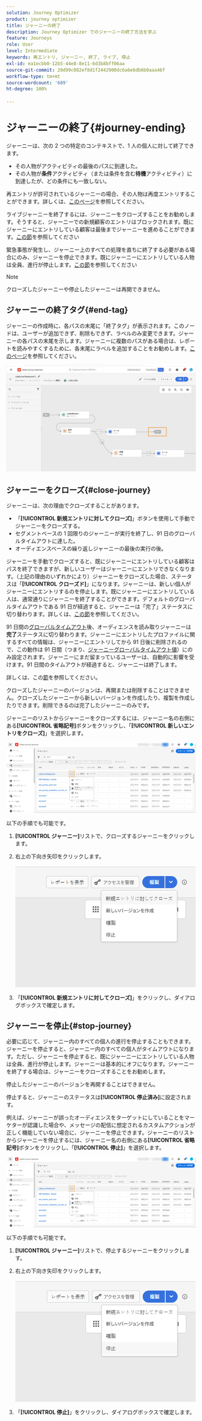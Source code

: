```yaml
---
solution: Journey Optimizer
product: journey optimizer
title: ジャーニーの終了
description: Journey Optimizer でのジャーニーの終了方法を学ぶ
feature: Journeys
role: User
level: Intermediate
keywords: 再エントリ, ジャーニー, 終了, ライブ, 停止
exl-id: ea1ecbb0-12b5-44e8-8e11-6d3b8bff06aa
source-git-commit: 20d99c082ef8d1f2442900dc6a6e6db6b0aaa46f
workflow-type: tm+mt
source-wordcount: '689'
ht-degree: 100%

---
```


# ジャーニーの終了{#journey-ending}

ジャーニーは、次の 2 つの特定のコンテキストで、1 人の個人に対して終了できます。

* その人物がアクティビティの最後のパスに到達した。
* その人物が&#x200B;**条件**&#x200B;アクティビティ（または条件を含む&#x200B;**待機**&#x200B;アクティビティ）に到達したが、どの条件にも一致しない。

再エントリが許可されているジャーニーの場合、その人物は再度エントリすることができます。詳しくは、[このページ](../building-journeys/journey-properties.md#entrance)を参照してください。

ライブジャーニーを終了するには、ジャーニーをクローズすることをお勧めします。そうすると、ジャーニーでの新規顧客のエントリはブロックされます。既にジャーニーにエントリしている顧客は最後までジャーニーを進めることができます。[この節](../building-journeys/journey.md#close-journey)を参照してください

緊急事態が発生し、ジャーニー上のすべての処理を直ちに終了する必要がある場合にのみ、ジャーニーを停止できます。既にジャーニーにエントリしている人物は全員、進行が停止します。[この節](../building-journeys/journey.md#stop-journey)を参照してください

>[!NOTE]
>
>クローズしたジャーニーや停止したジャーニーは再開できません。

## ジャーニーの終了タグ{#end-tag}

ジャーニーの作成時に、各パスの末尾に「終了タグ」が表示されます。このノードは、ユーザーが追加できず、削除もできず、ラベルのみ変更できます。ジャーニーの各パスの末尾を示します。ジャーニーに複数のパスがある場合は、レポートを読みやすくするために、各末尾にラベルを追加することをお勧めします。[このページ](../reports/live-report.md)を参照してください。

![](assets/journey-end.png)

<!--

### End activity{#journey-end-activity}

The **[!UICONTROL End]** activity allows you to mark the end of each path of the journey. It is not mandatory but recommended for visual clarity. See [this page](../building-journeys/end-activity.md)

![](assets/journey54.png)

-->

## ジャーニーをクローズ{#close-journey}

ジャーニーは、次の理由でクローズすることがあります。

* 「**[!UICONTROL 新規エントリに対してクローズ]**」ボタンを使用して手動でジャーニーをクローズする。
* セグメントベースの 1 回限りのジャーニーが実行を終了し、91 日のグローバルタイムアウトに達した。
* オーディエンスベースの繰り返しジャーニーの最後の実行の後。

ジャーニーを手動でクローズすると、既にジャーニーにエントリしている顧客はパスを終了できますが、新しいユーザーはジャーニーにエントリできなくなります。（上記の理由のいずれかにより）ジャーニーをクローズした場合、ステータスは「**[!UICONTROL クローズド]**」になります。ジャーニーは、新しい個人がジャーニーにエントリするのを停止します。既にジャーニーにエントリしている人は、通常通りにジャーニーを終了することができます。デフォルトのグローバルタイムアウトである 91 日が経過すると、ジャーニーは「完了」ステータスに切り替わります。詳しくは、[この節](journey-properties.md#timeout)を参照してください。

91 日間の[グローバルタイムアウト](journey-properties.md#timeout)後、オーディエンスを読み取りジャーニーは&#x200B;**完了**&#x200B;ステータスに切り替わります。ジャーニーにエントリしたプロファイルに関するすべての情報は、ジャーニーにエントリしてから 91 日後に削除されるので、この動作は 91 日間（つまり、[ジャーニーグローバルタイムアウト値](journey-properties.md#global_timeout)）にのみ設定されます。ジャーニーにまだ留まっているユーザーは、自動的に影響を受けます。91 日間のタイムアウトが経過すると、ジャーニーは終了します。

詳しくは、この[節](../building-journeys/journey-properties.md#global_timeout)を参照してください。

クローズしたジャーニーのバージョンは、再開または削除することはできません。クローズしたジャーニーから新しいバージョンを作成したり、複製を作成したりできます。削除できるのは完了したジャーニーのみです。

ジャーニーのリストからジャーニーをクローズするには、ジャーニー名の右側にある&#x200B;**[!UICONTROL 省略記号]**&#x200B;ボタンをクリックし、「**[!UICONTROL 新しいエントリをクローズ]**」を選択します。

![](assets/journey-finish-quick-action.png)

以下の手順でも可能です。

1. **[!UICONTROL ジャーニー]**&#x200B;リストで、クローズするジャーニーをクリックします。
1. 右上の下向き矢印をクリックします。

   ![](assets/finish_drop_down_list.png)

1. 「**[!UICONTROL 新規エントリに対してクローズ]**」をクリックし、ダイアログボックスで確定します。

## ジャーニーを停止{#stop-journey}

必要に応じて、ジャーニー内のすべての個人の進行を停止することもできます。ジャーニーを停止すると、ジャーニー内のすべての個人がタイムアウトになります。ただし、ジャーニーを停止すると、既にジャーニーにエントリしている人物は全員、進行が停止します。ジャーニーは基本的にオフになります。ジャーニーを終了する場合は、ジャーニーをクローズすることをお勧めします。

停止したジャーニーのバージョンを再開することはできません。

停止すると、ジャーニーのステータスは&#x200B;**[!UICONTROL 停止済み]**&#x200B;に設定されます。

例えば、ジャーニーが誤ったオーディエンスをターゲットにしていることをマーケターが認識した場合や、メッセージの配信に想定されるカスタムアクションが正しく機能していない場合に、ジャーニーを停止できます。ジャーニーのリストからジャーニーを停止するには、ジャーニー名の右側にある&#x200B;**[!UICONTROL 省略記号]**&#x200B;ボタンをクリックし、「**[!UICONTROL 停止]**」を選択します。

![](assets/journey-finish-quick-action.png)

以下の手順でも可能です。

1. **[!UICONTROL ジャーニー]**&#x200B;リストで、停止するジャーニーをクリックします。
1. 右上の下向き矢印をクリックします。

   ![](assets/finish_drop_down_list2.png)

1. 「**[!UICONTROL 停止]**」をクリックし、ダイアログボックスで確定します。

